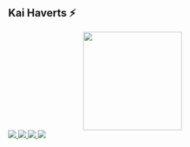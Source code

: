 ## Kai Haverts ⚡
<div id='header' align='center'>
  <img src='https://i.giphy.com/media/v1.Y2lkPTc5MGI3NjExaGRmcnIycHd1ZGRsdXRma3kzZzFqcGNzbGw1aXVqN3lyM2k2dHZ2aiZlcD12MV9pbnRlcm5hbF9naWZfYnlfaWQmY3Q9Zw/fW5nKIZV763BnkpWeC/giphy.gif'width="200"/>
</div>
<div id="badges">
  <a href="https://t.me/haverts004">
      <img src="https://img.shields.io/badge/telegram-blue?logo=telegram&logoColor=white">
  </a>
  <a href="https://www.instagram.com/asilbekahmedov707?igsh=MTJ0em9ja2Yzd25vdA">
    <img src="https://img.shields.io/badge/instagram-red?logo=instagram&logoColor=white">
  </a>
  <a href="https://www.facebook.com/profile.php?id=100080811552936&mibextid=ZbWKwL">
      <img src="https://img.shields.io/badge/facebook-white?logo=facebook&logoColor=blue">
  </a>
  <a href="https://www.youtube.com/@SporSaga_TV">
    <img src="https://img.shields.io/badge/youtube-white?logo=youtube&logoColor=red">
  </a>
  <br>
  <img src="https://komarev.com/ghpvc/?username=freedom-1&label=PROFILNI+KO'RISHLAR+SONI" alt=""/
  
  
  </div>
